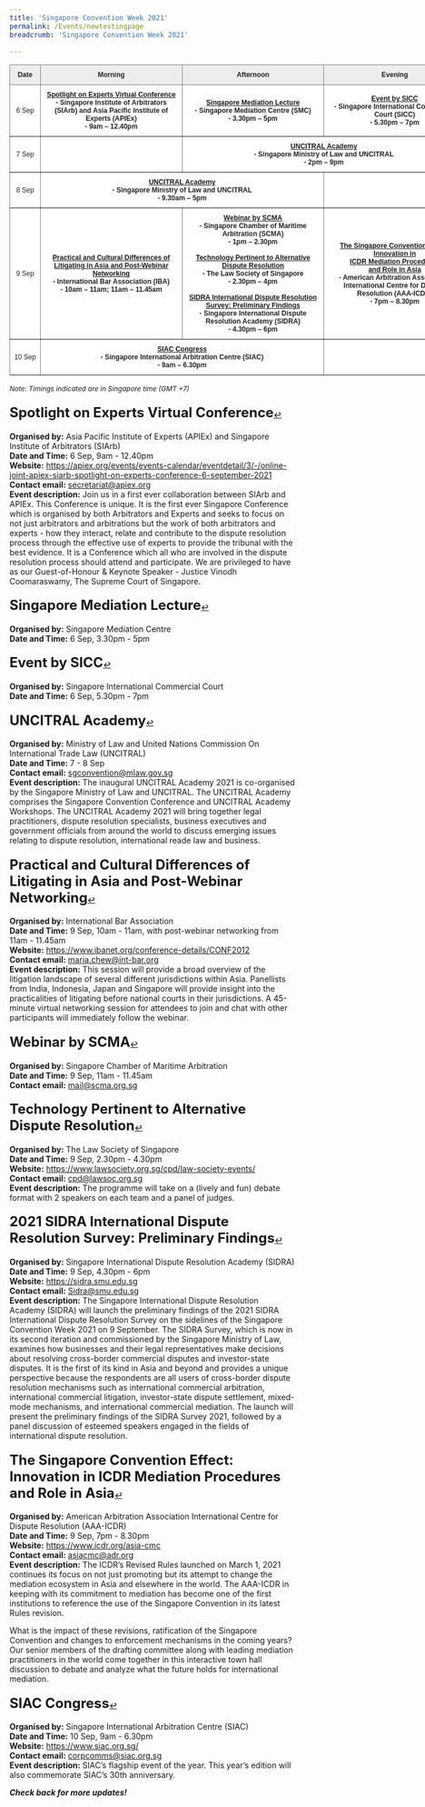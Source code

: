 ```yaml
---
title: 'Singapore Convention Week 2021'
permalink: /Events/newtestingpage
breadcrumb: 'Singapore Convention Week 2021'

---
```


<style type="text/css">
.tg  {border-collapse:collapse;border-spacing:0;}
.tg td{border-color:black;border-style:solid;border-width:1px;font-family:Arial, sans-serif;font-size:12px;
  overflow:hidden;padding:10px 5px;word-break:normal;}
.tg th{border-color:black;border-style:solid;border-width:1px;font-family:Arial, sans-serif;font-size:12px;
  font-weight:normal;overflow:hidden;padding:10px 5px;word-break:normal;}
.tg .tg-m4h1{background-color:#EDEDED;border-color:inherit;color:#222;font-weight:bold;text-align:center;vertical-align:middle}
.tg .tg-3bno{background-color:#FFF;border-color:inherit;color:#222;font-weight:bold;text-align:center;vertical-align:middle}
.tg .tg-ftcf{background-color:#FFF;border-color:inherit;color:#222;text-align:center;text-decoration:underline;vertical-align:middle
  }
.tg .tg-gktn{background-color:#FFF;border-color:inherit;color:#222;text-align:center;vertical-align:middle}
</style>
<table class="tg" style="undefined;table-layout: fixed; width: 804px">
<colgroup>
<col style="width: 54px">
<col style="width: 251px">
<col style="width: 251px">
<col style="width: 251px">
</colgroup>
<thead>
  <tr>
    <th class="tg-m4h1">Date</th>
    <th class="tg-m4h1">Morning</th>
    <th class="tg-m4h1">Afternoon</th>
    <th class="tg-m4h1">Evening</th>
  </tr>
</thead>
<tbody>
  <tr>
    <td class="tg-gktn">6 Sep</td>
    <td class="tg-3bno"><span style="font-weight:bold"><a href="#1" id="ref1">Spotlight on Experts Virtual Conference</a>     </span><br><span style="font-weight:bold">- Singapore Institute of Arbitrators (SIArb) and Asia Pacific Institute of </span>Experts (APIEx)     <br>- 9am – 12.40pm</td>
    <td class="tg-3bno"><a href="#2" id="ref2">Singapore Mediation Lecture</a>     <br>- Singapore Mediation Centre (SMC)<br>     - 3.30pm – 5pm</td>
    <td class="tg-3bno"><a href="#3" id="ref3">Event by SICC</a>     <br>- Singapore International Commercial Court (SICC)<br>     - 5.30pm – 7pm</td>
  </tr>
  <tr>
    <td class="tg-gktn">7 Sep</td>
    <td class="tg-ftcf"></td>
    <td class="tg-3bno" colspan="2"><a href="#4" id="ref4">UNCITRAL Academy</a>     <br>- Singapore Ministry of Law and UNCITRAL<br>     - 2pm – 9pm</td>
  </tr>
  <tr>
    <td class="tg-gktn">8 Sep</td>
    <td class="tg-3bno" colspan="2"><a href="#4" id="ref4">UNCITRAL Academy</a>     <br>- Singapore Ministry of Law and UNCITRAL<br>     - 9.30am – 5pm</td>
    <td class="tg-ftcf"></td>
  </tr>
  <tr>
    <td class="tg-gktn">9 Sep</td>
    <td class="tg-3bno"><a href="#5" id="ref5">Practical and Cultural Differences of Litigating in Asia and Post-Webinar Networking</a>     <br>- International Bar Association (IBA)<br>     - 10am – 11am; 11am – 11.45am</td>
    <td class="tg-3bno"><a href="#6" id="ref6">Webinar by SCMA</a>     <br>- Singapore Chamber of Maritime Arbitration (SCMA)<br>     - 1pm – 2.30pm<br>     <br>     <a href="#7" id="ref7">Technology Pertinent to Alternative Dispute Resolution</a>     <br>- The Law Society of Singapore    <br>     - 2.30pm – 4pm <br>      <br>     <a href="#8" id="ref8">SIDRA International Dispute Resolution Survey: Preliminary Findings</a>     <br>- Singapore International Dispute Resolution Academy (SIDRA)<br>     - 4.30pm – 6pm</td>
    <td class="tg-3bno"><a href="#9" id="ref9">The Singapore Convention Effect: Innovation in <br>ICDR Mediation Procedures <br>and Role in Asia</a>     <br><span style="font-weight:bold">- American Arbitration Association International Centre for Dispute Resolution (AAA-ICDR)</span><br><span style="font-weight:bold">     - 7pm – 8.30pm</span></td>
  </tr>
  <tr>
    <td class="tg-gktn">10 Sep</td>
    <td class="tg-3bno" colspan="2"><a href="#10" id="ref10">SIAC Congress</a>     <br>- Singapore International Arbitration Centre (SIAC)<br>     - 9am – 6.30pm</td>
    <td class="tg-ftcf"></td>
  </tr>
</tbody>
</table>
<i><span style="font-size: 12px">Note: Timings indicated are in Singapore time (GMT +7)</span></i>

#### <sup id="1"><b><span style="font-size: 24px">Spotlight on Experts Virtual Conference</span></b><a href="#ref1" title="Jump back to list.">↩</a> ####
  <b>Organised by:</b> Asia Pacific Institute of Experts (APIEx) and Singapore Institute of Arbitrators (SIArb)
  <br><b>Date and Time:</b> 6 Sep, 9am - 12.40pm
  <br><b>Website:</b> <a href="https://apiex.org/events/events-calendar/eventdetail/3/-/online-joint-apiex-siarb-spotlight-on-experts-conference-6-september-2021" target="new">https://apiex.org/events/events-calendar/eventdetail/3/-/online-joint-apiex-siarb-spotlight-on-experts-conference-6-september-2021</a>
  <br><b>Contact email:</b> <a href="mailto:secretariat@apiex.org">secretariat@apiex.org</a>
  <br><b>Event description:</b> Join us in a first ever collaboration between SIArb and APIEx. This Conference is unique. It is the first ever Singapore Conference which is organised by both Arbitrators and Experts and seeks to focus on not just arbitrators and arbitrations but the work of both arbitrators and experts - how they interact, relate and contribute to the dispute resolution process through the effective use of experts to provide the tribunal with the best evidence. It is a Conference which all who are involved in the dispute resolution process should attend and participate. We are privileged to have as our Guest-of-Honour & Keynote Speaker - Justice Vinodh Coomaraswamy, The Supreme Court of Singapore. 

#### <sup id="2"><b><span style="font-size: 24px">Singapore Mediation Lecture</span></b><a href="#ref2" title="Jump back to list.">↩</a> ####
  <b>Organised by:</b> Singapore Mediation Centre
  <br><b>Date and Time:</b> 6 Sep, 3.30pm - 5pm
  
#### <sup id="3"><b><span style="font-size: 24px">Event by SICC</span></b><a href="#ref3" title="Jump back to list.">↩</a> ####
  <b>Organised by:</b> Singapore International Commercial Court
  <br><b>Date and Time:</b> 6 Sep, 5.30pm - 7pm
  
#### <sup id="4"><b><span style="font-size: 24px">UNCITRAL Academy</span></b><a href="#ref4" title="Jump back to list.">↩</a> ####
  <b>Organised by:</b> Ministry of Law and United Nations Commission On International Trade Law (UNCITRAL)
  <br><b>Date and Time:</b> 7 - 8 Sep
  <br><b>Contact email:</b> <a href="mailto:sgconvention@mlaw.gov.sg">sgconvention@mlaw.gov.sg</a>
  <br><b>Event description:</b> The inaugural UNCITRAL Academy 2021 is co-organised by the Singapore Ministry of Law and UNCITRAL. The UNCITRAL Academy comprises the Singapore Convention Conference and UNCITRAL Academy Workshops. The UNCITRAL Academy 2021 will bring together legal practitioners, dispute resolution specialists, business executives and government officials from around the world to discuss emerging issues relating to dispute resolution, international reade law and business.    
  
#### <sup id="5"><b><span style="font-size: 24px">Practical and Cultural Differences of Litigating in Asia and Post-Webinar Networking</span></b><a href="#ref5" title="Jump back to list.">↩</a> ####
  <b>Organised by:</b> International Bar Association
  <br><b>Date and Time:</b> 9 Sep, 10am - 11am, with post-webinar networking from 11am - 11.45am
  <br><b>Website:</b> <a href="https://www.ibanet.org/conference-details/CONF2012" target="new">https://www.ibanet.org/conference-details/CONF2012</a>
  <br><b>Contact email:</b> <a href="mailto:maria.chew@int-bar.org">maria.chew@int-bar.org</a>
  <br><b>Event description:</b> This session will provide a broad overview of the litigation landscape of several different jurisdictions within Asia. Panellists from India, Indonesia, Japan and Singapore will provide insight into the practicalities of litigating before national courts in their jurisdictions. A 45-minute virtual networking session for attendees to join and chat with other participants will immediately follow the webinar.

#### <sup id="6"><b><span style="font-size: 24px">Webinar by SCMA</span></b><a href="#ref6" title="Jump back to list.">↩</a> ####
  <b>Organised by:</b> Singapore Chamber of Maritime Arbitration
  <br><b>Date and Time:</b> 9 Sep, 11am - 11.45am
  <br><b>Contact email:</b> <a href="mailto:mail@scma.org.sg" target="new">mail@scma.org.sg

#### <sup id="7"><b><span style="font-size: 24px">Technology Pertinent to Alternative Dispute Resolution</span></b><a href="#ref7" title="Jump back to list.">↩</a> ####
  <b>Organised by:</b> The Law Society of Singapore
  <br><b>Date and Time:</b> 9 Sep, 2.30pm - 4.30pm
  <br><b>Website:</b> <a href="https://www.lawsociety.org.sg/cpd/law-society-events" target="new">https://www.lawsociety.org.sg/cpd/law-society-events/</a>
  <br><b>Contact email:</b> <a href="mailto:cpd@lawsoc.org.sg">cpd@lawsoc.org.sg</a>
  <br><b>Event description:</b> The programme will take on a (lively and fun) debate format with 2 speakers on each team and a panel of judges. 

#### <sup id="8"><b><span style="font-size: 24px">2021 SIDRA International Dispute Resolution Survey: Preliminary Findings</span></b><a href="#ref8" title="Jump back to list.">↩</a> ####
  <b>Organised by:</b> Singapore International Dispute Resolution Academy (SIDRA)
  <br><b>Date and Time:</b> 9 Sep, 4.30pm - 6pm
  <br><b>Website:</b> <a href="https://sidra.smu.edu.sg/" target="new">https://sidra.smu.edu.sg</a>
  <br><b>Contact email:</b> <a href="mailto:sidra@smu.edu.sg">Sidra@smu.edu.sg</a>
  <br><b>Event description:</b> The Singapore International Dispute Resolution Academy (SIDRA)  will launch the preliminary findings of the  2021 SIDRA International Dispute Resolution Survey on the sidelines of the Singapore Convention Week 2021 on 9 September. The SIDRA Survey, which is now in its second iteration and commissioned by the Singapore Ministry of Law, examines how businesses and their legal representatives make decisions about resolving cross-border commercial disputes and investor-state disputes. It is the first of its kind in Asia and beyond and provides a unique perspective because the respondents are all users of cross-border dispute resolution mechanisms such as international commercial arbitration, international commercial litigation, investor-state dispute settlement, mixed-mode mechanisms, and international commercial mediation. The launch will present the preliminary findings of the SIDRA Survey 2021, followed by a panel discussion of esteemed speakers engaged in the fields of international dispute resolution.

#### <sup id="9"><b><span style="font-size: 24px">The Singapore Convention Effect: Innovation in ICDR Mediation Procedures and Role in Asia</span></b><a href="#ref9" title="Jump back to list.">↩</a> ####
  <b>Organised by:</b> American Arbitration Association International Centre for Dispute Resolution (AAA-ICDR)
  <br><b>Date and Time:</b> 9 Sep, 7pm - 8.30pm
  <br><b>Website:</b> <a href="https://www.icdr.org/asia-cmc" target="new">https://www.icdr.org/asia-cmc</a>
  <br><b>Contact email:</b> <a href="mailto:asiacmc@adr.org">asiacmc@adr.org</a>
  <br><b>Event description:</b> The ICDR’s Revised Rules launched on March 1, 2021 continues its focus on not just promoting but its attempt to change the mediation ecosystem in Asia and elsewhere in the world. The AAA-ICDR in keeping with its commitment to mediation has become one of the first institutions to reference the use of the Singapore Convention in its latest Rules revision. 

What is the impact of these revisions, ratification of the Singapore Convention and changes to enforcement mechanisms in the coming years? Our senior members of the drafting committee along with leading mediation practitioners in the world come together in this interactive town hall discussion to debate and analyze what the future holds for international mediation.

#### <sup id="10"><b><span style="font-size: 24px">SIAC Congress</span></b><a href="#ref10" title="Jump back to list.">↩</a> ####
  <b>Organised by:</b> Singapore International Arbitration Centre (SIAC)
  <br><b>Date and Time:</b> 10 Sep, 9am - 6.30pm
  <br><b>Website:</b> <a href="https://www.siac.org.sg/" target="new">https://www.siac.org.sg/</a>
  <br><b>Contact email:</b> <a href="mailto:corpcomms@siac.org.sg">corpcomms@siac.org.sg</a>
  <br><b>Event description:</b> SIAC’s flagship event of the year. This year’s edition will also commemorate SIAC’s 30th anniversary.
  

  <i><b>Check back for more updates!</b></i>
